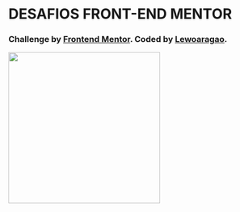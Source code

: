 # DESAFIOS FRONT-END MENTOR

### Challenge by <a href="https://www.frontendmentor.io/challenges/advice-generator-app-QdUG-13db/hub/advice-generator-app-V7s9LX8BC" target="_blank">Frontend Mentor</a>. Coded by <a href="https://www.github.com/lewoaragao" target="_blank">Lewoaragao</a>.

<img src="https://media0.giphy.com/media/d4zHnLjdy48Cc/giphy.gif" width="300"/>
